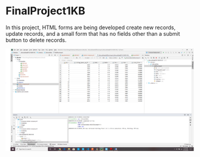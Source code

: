# FinalProject1KB
In this project, HTML forms are being developed create new records, update records, and a small form that has no fields other than a submit button to delete records.

![Screenshot1_Pycharm](/screenshots/Screenshot1_Pycharm.PNG)
